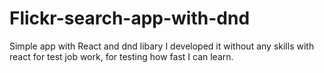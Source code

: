 # Flickr-search-app-with-dnd
Simple app with React and dnd libary
I developed it without any skills with react for test job work, for testing how fast I can learn.
